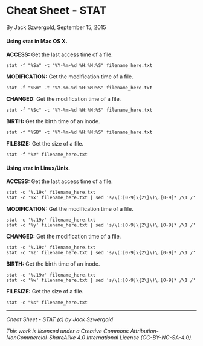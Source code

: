 # Cheat Sheet - STAT

By Jack Szwergold, September 15, 2015

#### Using `stat` in Mac OS X.

**ACCESS:** Get the last access time of a file.

    stat -f "%Sa" -t "%Y-%m-%d %H:%M:%S" filename_here.txt

**MODIFICATION:** Get the modification time of a file.

    stat -f "%Sm" -t "%Y-%m-%d %H:%M:%S" filename_here.txt

**CHANGED:** Get the modification time of a file.

    stat -f "%Sc" -t "%Y-%m-%d %H:%M:%S" filename_here.txt

**BIRTH:** Get the birth time of an inode.

    stat -f "%SB" -t "%Y-%m-%d %H:%M:%S" filename_here.txt

**FILESIZE:** Get the size of a file.

    stat -f "%z" filename_here.txt

#### Using `stat` in Linux/Unix.

**ACCESS:** Get the last access time of a file.

	stat -c '%.19x' filename_here.txt
	stat -c '%x' filename_here.txt | sed 's/\(:[0-9]\{2\}\)\.[0-9]* /\1 /'

**MODIFICATION:** Get the modification time of a file.

	stat -c '%.19y' filename_here.txt
	stat -c '%y' filename_here.txt | sed 's/\(:[0-9]\{2\}\)\.[0-9]* /\1 /'

**CHANGED:** Get the modification time of a file.

	stat -c '%.19z' filename_here.txt
	stat -c '%z' filename_here.txt | sed 's/\(:[0-9]\{2\}\)\.[0-9]* /\1 /'

**BIRTH:** Get the birth time of an inode.

	stat -c '%.19w' filename_here.txt
	stat -c '%w' filename_here.txt | sed 's/\(:[0-9]\{2\}\)\.[0-9]* /\1 /'

**FILESIZE:** Get the size of a file.

	stat -c "%s" filename_here.txt

***

*Cheat Sheet - STAT (c) by Jack Szwergold*

*This work is licensed under a Creative Commons Attribution-NonCommercial-ShareAlike 4.0 International License (CC-BY-NC-SA-4.0).*